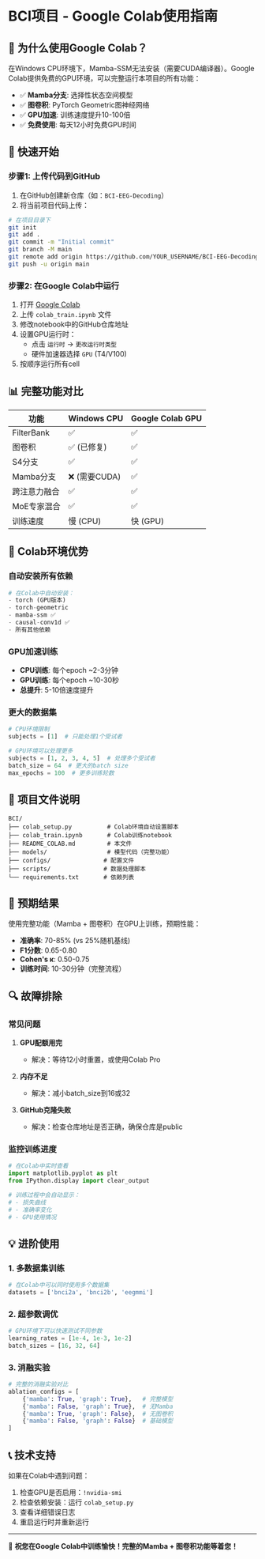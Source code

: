 # BCI项目 - Google Colab使用指南

## 🎯 为什么使用Google Colab？

在Windows CPU环境下，Mamba-SSM无法安装（需要CUDA编译器）。Google Colab提供免费的GPU环境，可以完整运行本项目的所有功能：

- ✅ **Mamba分支**: 选择性状态空间模型
- ✅ **图卷积**: PyTorch Geometric图神经网络
- ✅ **GPU加速**: 训练速度提升10-100倍
- ✅ **免费使用**: 每天12小时免费GPU时间

## 🚀 快速开始

### 步骤1: 上传代码到GitHub

1. 在GitHub创建新仓库（如：`BCI-EEG-Decoding`）
2. 将当前项目代码上传：

```bash
# 在项目目录下
git init
git add .
git commit -m "Initial commit"
git branch -M main
git remote add origin https://github.com/YOUR_USERNAME/BCI-EEG-Decoding.git
git push -u origin main
```

### 步骤2: 在Google Colab中运行

1. 打开 [Google Colab](https://colab.research.google.com/)
2. 上传 `colab_train.ipynb` 文件
3. 修改notebook中的GitHub仓库地址
4. 设置GPU运行时：
   - 点击 `运行时` → `更改运行时类型`
   - 硬件加速器选择 `GPU` (T4/V100)
5. 按顺序运行所有cell

## 📊 完整功能对比

| 功能 | Windows CPU | Google Colab GPU |
|------|-------------|------------------|
| FilterBank | ✅ | ✅ |
| 图卷积 | ✅ (已修复) | ✅ |
| S4分支 | ✅ | ✅ |
| Mamba分支 | ❌ (需要CUDA) | ✅ |
| 跨注意力融合 | ✅ | ✅ |
| MoE专家混合 | ✅ | ✅ |
| 训练速度 | 慢 (CPU) | 快 (GPU) |

## 🔧 Colab环境优势

### 自动安装所有依赖
```python
# 在Colab中自动安装：
- torch (GPU版本)
- torch-geometric 
- mamba-ssm ✅
- causal-conv1d ✅
- 所有其他依赖
```

### GPU加速训练
- **CPU训练**: 每个epoch ~2-3分钟
- **GPU训练**: 每个epoch ~10-30秒
- **总提升**: 5-10倍速度提升

### 更大的数据集
```python
# CPU环境限制
subjects = [1]  # 只能处理1个受试者

# GPU环境可以处理更多
subjects = [1, 2, 3, 4, 5]  # 处理多个受试者
batch_size = 64  # 更大的batch size
max_epochs = 100  # 更多训练轮数
```

## 📁 项目文件说明

```
BCI/
├── colab_setup.py          # Colab环境自动设置脚本
├── colab_train.ipynb       # Colab训练notebook
├── README_COLAB.md         # 本文件
├── models/                 # 模型代码（完整功能）
├── configs/               # 配置文件
├── scripts/               # 数据处理脚本
└── requirements.txt       # 依赖列表
```

## 🎯 预期结果

使用完整功能（Mamba + 图卷积）在GPU上训练，预期性能：

- **准确率**: 70-85% (vs 25%随机基线)
- **F1分数**: 0.65-0.80
- **Cohen's κ**: 0.50-0.75
- **训练时间**: 10-30分钟（完整流程）

## 🔍 故障排除

### 常见问题

1. **GPU配额用完**
   - 解决：等待12小时重置，或使用Colab Pro

2. **内存不足**
   - 解决：减小batch_size到16或32

3. **GitHub克隆失败**
   - 解决：检查仓库地址是否正确，确保仓库是public

### 监控训练进度

```python
# 在Colab中实时查看
import matplotlib.pyplot as plt
from IPython.display import clear_output

# 训练过程中会自动显示：
# - 损失曲线
# - 准确率变化
# - GPU使用情况
```

## 💡 进阶使用

### 1. 多数据集训练
```python
# 在Colab中可以同时使用多个数据集
datasets = ['bnci2a', 'bnci2b', 'eegmmi']
```

### 2. 超参数调优
```python
# GPU环境下可以快速测试不同参数
learning_rates = [1e-4, 1e-3, 1e-2]
batch_sizes = [16, 32, 64]
```

### 3. 消融实验
```python
# 完整的消融实验对比
ablation_configs = [
    {'mamba': True, 'graph': True},   # 完整模型
    {'mamba': False, 'graph': True},  # 无Mamba
    {'mamba': True, 'graph': False},  # 无图卷积
    {'mamba': False, 'graph': False}  # 基础模型
]
```

## 📞 技术支持

如果在Colab中遇到问题：

1. 检查GPU是否启用：`!nvidia-smi`
2. 检查依赖安装：运行 `colab_setup.py`
3. 查看详细错误日志
4. 重启运行时并重新运行

---

🎉 **祝您在Google Colab中训练愉快！完整的Mamba + 图卷积功能等着您！**
